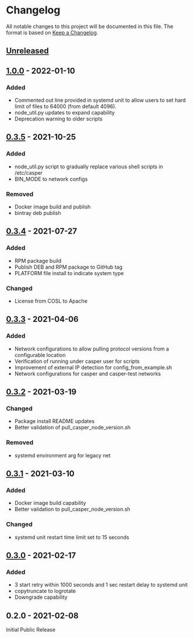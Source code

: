 # Changelog

All notable changes to this project will be documented in this file.  The format is based on [Keep a Changelog].

[comment]: <> (Added:      new features)
[comment]: <> (Changed:    changes in existing functionality)
[comment]: <> (Deprecated: soon-to-be removed features)
[comment]: <> (Removed:    now removed features)
[comment]: <> (Fixed:      any bug fixes)
[comment]: <> (Security:   in case of vulnerabilities)

## [Unreleased]


## [1.0.0] - 2022-01-10

### Added
* Commented out line provided in systemd unit to allow users to set hard limit of files to 64000 (from default 4096).
* node_util.py updates to expand capability
* Deprecation warning to older scripts

## [0.3.5] - 2021-10-25

### Added
* node_util.py script to gradually replace various shell scripts in /etc/casper
* BIN_MODE to network configs

### Removed
* Docker image build and publish
* bintray deb publish

## [0.3.4] - 2021-07-27

### Added
* RPM package build
* Publish DEB and RPM package to GitHub tag
* PLATFORM file install to indicate system type

### Changed
* License from COSL to Apache

## [0.3.3] - 2021-04-06

### Added
* Network configurations to allow pulling protocol versions from a configurable location
* Verification of running under casper user for scripts
* Improvement of external IP detection for config_from_example.sh
* Network configurations for casper and casper-test networks

## [0.3.2] - 2021-03-19

### Changed
* Package install README updates
* Better validation of pull_casper_node_version.sh

### Removed
* systemd environment arg for legacy net

## [0.3.1] - 2021-03-10

### Added
* Docker image build capability
* Better validation to pull_casper_node_version.sh

### Changed
* systemd unit restart time limit set to 15 seconds

## [0.3.0] - 2021-02-17

### Added
* 3 start retry within 1000 seconds and 1 sec restart delay to systemd unit
* copytruncate to logrotate
* Downgrade capability

## 0.2.0 - 2021-02-08

Initial Public Release

[Keep a Changelog]: https://keepachangelog.com/en/1.0.0
[unreleased]: https://github.com/casper-network/casper-node-launcher/compare/v0.4.0...main
[1.0.0]: https://github.com/casper-network/casper-node-launcher/compare/v0.3.5...v1.0.0
[0.3.5]: https://github.com/casper-network/casper-node-launcher/compare/v0.3.4...v0.3.5
[0.3.4]: https://github.com/casper-network/casper-node-launcher/compare/v0.3.3...v0.3.4
[0.3.3]: https://github.com/casper-network/casper-node-launcher/compare/v0.3.2...v0.3.3
[0.3.2]: https://github.com/casper-network/casper-node-launcher/compare/v0.3.1...v0.3.2
[0.3.1]: https://github.com/casper-network/casper-node-launcher/compare/v0.3.0...v0.3.1
[0.3.0]: https://github.com/casper-network/casper-node-launcher/compare/v0.2.0...v0.3.0
